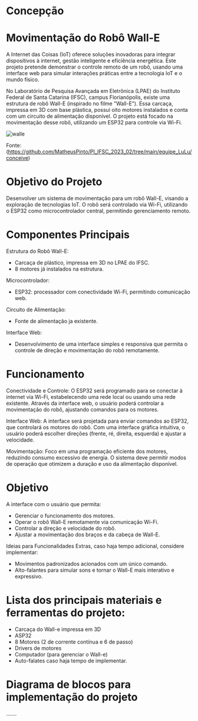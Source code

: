 # Concepção

# Movimentação do Robô Wall-E
A Internet das Coisas (IoT) oferece soluções inovadoras para integrar dispositivos à internet, gestão inteligente e eficiência energética. Este projeto pretende demonstrar o controle remoto de um robô, usando uma interface web para simular interações práticas entre a tecnologia IoT e o mundo físico.

No Laboratório de Pesquisa Avançada em Eletrônica (LPAE) do Instituto Federal de Santa Catarina (IFSC), campus Florianópolis, existe uma estrutura de robô Wall-E (inspirado no filme "Wall-E"). Essa carcaça, impressa em 3D com base plástica, possui oito motores instalados e conta com um circuito de alimentação disponível. O projeto está focado na movimentação desse robô, utilizando um ESP32 para controle via Wi-Fi.

 ![walle](https://github.com/user-attachments/assets/804b2c7f-31a3-4bba-8cde-305756952600)
 
 Fonte: (https://github.com/MatheusPinto/PI_IFSC_2023_02/tree/main/equipe_LuLu/conceive)

# Objetivo do Projeto
Desenvolver um sistema de movimentação para um robô Wall-E, visando a exploração de tecnologias IoT. O robô será controlado via Wi-Fi, utilizando o ESP32 como microcontrolador central, permitindo gerenciamento remoto.

# Componentes Principais
Estrutura do Robô Wall-E:
- Carcaça de plástico, impressa em 3D no LPAE do IFSC.
- 8 motores já instalados na estrutura.

Microcontrolador:
- ESP32: processador com conectividade Wi-Fi, permitindo comunicação web.

Circuito de Alimentação:
- Fonte de alimentação ja existente.

Interface Web:
- Desenvolvimento de uma interface simples e responsiva que permita o controle de direção e movimentação do robô remotamente.

# Funcionamento
Conectividade e Controle: 
O ESP32 será programado para se conectar à internet via Wi-Fi, estabelecendo uma rede local ou usando uma rede existente. Através da interface web, o usuário poderá controlar a movimentação do robô, ajustando comandos para os motores.

Interface Web:
A interface será projetada para enviar comandos ao ESP32, que controlará os motores do robô. Com uma interface gráfica intuitiva, o usuário poderá escolher direções (frente, ré, direita, esquerda) e ajustar a velocidade.

Movimentação:
Foco em uma programação eficiente dos motores, reduzindo consumo excessivo de energia. O sistema deve permitir modos de operação que otimizem a duração e uso da alimentação disponível.

# Objetivo
A interface com o usuário que permita:
- Gerenciar o funcionamento dos motores.
- Operar o robô Wall-E remotamente via comunicação Wi-Fi.
- Controlar a direção e velocidade do robô.
- Ajustar a movimentação dos braços e da cabeça de Wall-E.

Ideias para Funcionalidades Extras, caso haja tempo adicional, considere implementar:
- Movimentos padronizados acionados com um único comando.
- Alto-falantes para simular sons e tornar o Wall-E mais interativo e expressivo.

# Lista dos principais materiais e ferramentas do projeto:
- Carcaça do Wall-e impressa em 3D
- ASP32
- 8 Motores (2 de corrente contínua e 6 de passo)
- Drivers de motores
- Computador (para gerenciar o Wall-e)
- Auto-falates caso haja tempo de implementar.

# Diagrama de blocos para implementação do projeto

.......
